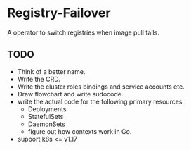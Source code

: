# Registry-Failover

A operator to switch registries when image pull fails.

## TODO
- Think of a better name.
- Write the CRD.
- Write the cluster roles bindings and service accounts etc.
- Draw flowchart and write sudocode.
- write the actual code for the following primary resources
    - Deployments
    - StatefulSets
    - DaemonSets
    - figure out how contexts work in Go.
- support k8s <= v1.17 
